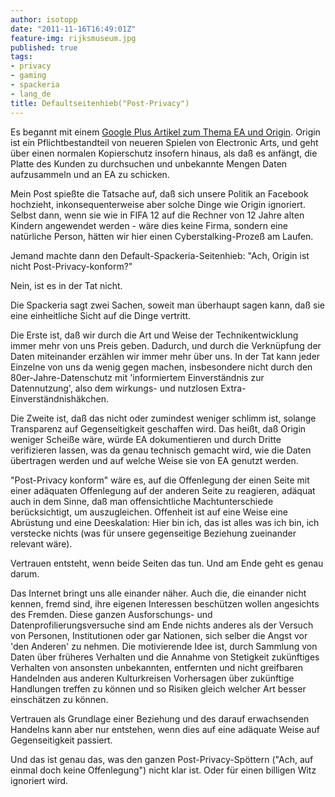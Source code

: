 ```yaml
---
author: isotopp
date: "2011-11-16T16:49:01Z"
feature-img: rijksmuseum.jpg
published: true
tags:
- privacy
- gaming
- spackeria
- lang_de
title: Defaultseitenhieb("Post-Privacy")
---
```

Es begannt mit einem <a
href='https://plus.google.com/u/0/117024231055768477646/posts/JYteShQvzHi'>Google
Plus Artikel zum Thema EA und Origin</a>. Origin ist ein Pflichtbestandteil
von neueren Spielen von Electronic Arts, und geht über einen normalen
Kopierschutz insofern hinaus, als daß es anfängt, die Platte des Kunden zu
durchsuchen und unbekannte Mengen Daten aufzusammeln und an EA zu schicken.

Mein Post spießte die Tatsache auf, daß sich unsere Politik an Facebook
hochzieht, inkonsequenterweise aber solche Dinge wie Origin ignoriert.
Selbst dann, wenn sie wie in FIFA 12 auf die Rechner von 12 Jahre alten
Kindern angewendet werden - wäre dies keine Firma, sondern eine natürliche
Person, hätten wir hier einen Cyberstalking-Prozeß am Laufen.

Jemand machte dann den Default-Spackeria-Seitenhieb: "Ach, Origin ist nicht
Post-Privacy-konform?"

Nein, ist es in der Tat nicht.

Die Spackeria sagt zwei Sachen, soweit man überhaupt sagen kann, daß sie
eine einheitliche Sicht auf die Dinge vertritt.

Die Erste ist, daß wir durch die Art und Weise der Technikentwicklung immer
mehr von uns Preis geben. Dadurch, und durch die Verknüpfung der Daten
miteinander erzählen wir immer mehr über uns. In der Tat kann jeder Einzelne
von uns da wenig gegen machen, insbesondere nicht durch den
80er-Jahre-Datenschutz mit 'informiertem Einverständnis zur Datennutzung',
also dem wirkungs- und nutzlosen Extra-Einverständnishäkchen.

Die Zweite ist, daß das nicht oder zumindest weniger schlimm ist, solange
Transparenz auf Gegenseitigkeit geschaffen wird. Das heißt, daß Origin
weniger Scheiße wäre, würde EA dokumentieren und durch Dritte verifizieren
lassen, was da genau technisch gemacht wird, wie die Daten übertragen werden
und auf welche Weise sie von EA genutzt werden.

"Post-Privacy konform" wäre es, auf die Offenlegung der einen Seite mit
einer adäquaten Offenlegung auf der anderen Seite zu reagieren, adäquat auch
in dem Sinne, daß man offensichtliche Machtunterschiede berücksichtigt, um
auszugleichen. Offenheit ist auf eine Weise eine Abrüstung und eine
Deeskalation: Hier bin ich, das ist alles was ich bin, ich verstecke nichts
(was für unsere gegenseitige Beziehung zueinander relevant wäre).

Vertrauen entsteht, wenn beide Seiten das tun. Und am Ende geht es genau
darum.

Das Internet bringt uns alle einander näher. Auch die, die einander nicht
kennen, fremd sind, ihre eigenen Interessen beschützen wollen angesichts des
Fremden. Diese ganzen Ausforschungs- und Datenprofilierungsversuche sind am
Ende nichts anderes als der Versuch von Personen, Institutionen oder gar
Nationen, sich selber die Angst vor 'den Anderen' zu nehmen. Die
motivierende Idee ist, durch Sammlung von Daten über früheres Verhalten und
die Annahme von Stetigkeit zukünftiges Verhalten von ansonsten unbekannten,
entfernten und nicht greifbaren Handelnden aus anderen Kulturkreisen
Vorhersagen über zukünftige Handlungen treffen zu können und so Risiken
gleich welcher Art besser einschätzen zu können.

Vertrauen als Grundlage einer Beziehung und des darauf erwachsenden Handelns
kann aber nur entstehen, wenn dies auf eine adäquate Weise auf
Gegenseitigkeit passiert.

Und das ist genau das, was den ganzen Post-Privacy-Spöttern ("Ach, auf
einmal doch keine Offenlegung") nicht klar ist. Oder für einen billigen Witz
ignoriert wird.
